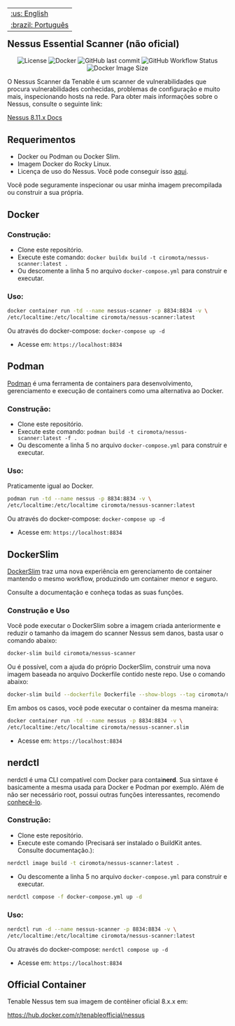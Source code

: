 </p>

<table align="right">
 <tr><td><a href="https://github.com/ciro-mota/nessus-scanner/blob/main/README.md">:us: English</a></td></tr>
 <tr><td><a href="https://github.com/ciro-mota/nessus-scanner/blob/main/README.pt-br.md">:brazil: Português</a></td></tr>
</table>

<h2>Nessus Essential Scanner (não oficial)</h2>

<p align="center">
    <img alt="License" src="https://img.shields.io/badge/License-GPLv3-blue.svg?style=for-the-badge">
    <img alt="Docker" src="https://img.shields.io/badge/Docker-2CA5E0?style=for-the-badge&logo=docker&logoColor=white">
    <img alt="GitHub last commit" src="https://img.shields.io/github/last-commit/ciro-mota/nessus-scanner?style=for-the-badge">
    <img alt="GitHub Workflow Status" src="https://img.shields.io/github/actions/workflow/status/ciro-mota/nessus-scanner/docker-publish.yml?style=for-the-badge">
    <img alt="Docker Image Size" src="https://img.shields.io/docker/image-size/ciromota/nessus-scanner/latest?style=for-the-badge">
</p>

O Nessus Scanner da Tenable é um scanner de vulnerabilidades que procura vulnerabilidades conhecidas, problemas de configuração e muito mais, inspecionando hosts na rede. Para obter mais informações sobre o Nessus, consulte o seguinte link:

[Nessus 8.11.x Docs](https://docs.tenable.com/nessus/Content/GettingStarted.htm)

## Requerimentos

- Docker ou Podman ou Docker Slim.
- Imagem Docker do Rocky Linux.
- Licença de uso do Nessus. Você pode conseguir isso [aqui](https://www.tenable.com/products/nessus/activation-code).

Você pode seguramente inspecionar ou usar minha imagem precompilada ou construir a sua própria.

## Docker
### Construção:

- Clone este repositório.
- Execute este comando: `docker buildx build -t ciromota/nessus-scanner:latest .`
- Ou descomente a linha 5 no arquivo `docker-compose.yml` para construir e executar.

### Uso:

```bash
docker container run -td --name nessus-scanner -p 8834:8834 -v \
/etc/localtime:/etc/localtime ciromota/nessus-scanner:latest
```
Ou através do docker-compose: `docker-compose up -d`

- Acesse em: `https://localhost:8834`

## Podman

[Podman](https://podman.io/) é uma ferramenta de containers para desenvolvimento, gerenciamento e execução de containers como uma alternativa ao Docker.

### Construção:

- Clone este repositório.
- Execute este comando: `podman build -t ciromota/nessus-scanner:latest -f .`
- Ou descomente a linha 5 no arquivo `docker-compose.yml` para construir e executar.

### Uso:

Praticamente igual ao Docker.

```bash
podman run -td --name nessus -p 8834:8834 -v \
/etc/localtime:/etc/localtime ciromota/nessus-scanner:latest
```
Ou através do docker-compose: `docker-compose up -d`

- Acesse em: `https://localhost:8834`

## DockerSlim

[DockerSlim](https://github.com/docker-slim/docker-slim) traz uma nova experiência em gerenciamento de container mantendo o mesmo workflow, produzindo um container menor e seguro.

Consulte a documentação e conheça todas as suas funções.

### Construção e Uso

Você pode executar o DockerSlim sobre a imagem criada anteriormente e reduzir o tamanho da imagem do scanner Nessus sem danos, basta usar o comando abaixo:

```bash
docker-slim build ciromota/nessus-scanner
```

Ou é possível, com a ajuda do próprio DockerSlim, construir uma nova imagem baseada no arquivo Dockerfile contido neste repo. Use o comando abaixo:

```bash
docker-slim build --dockerfile Dockerfile --show-blogs --tag ciromota/nessus-scanner.slim .
```

Em ambos os casos, você pode executar o container da mesma maneira:

```bash
docker container run -td --name nessus -p 8834:8834 -v \
/etc/localtime:/etc/localtime ciromota/nessus-scanner.slim
```
- Acesse em: `https://localhost:8834`
## nerdctl

nerdctl é uma CLI compatível com Docker para contai**nerd**. Sua sintaxe é basicamente a mesma usada para Docker e Podman por exemplo. Além de não ser necessário root, possui outras funções interessantes, recomendo [conhecê-lo](https://github.com/containerd/nerdctl).

### Construção:

- Clone este repositório.
- Execute este comando (Precisará ser instalado o BuildKit antes. Consulte documentação.):

```bash
nerdctl image build -t ciromota/nessus-scanner:latest .
```

- Ou descomente a linha 5 no arquivo `docker-compose.yml` para construir e executar.

```bash
nerdctl compose -f docker-compose.yml up -d
```

### Uso:

```bash
nerdctl run -d --name nessus-scanner -p 8834:8834 -v \
/etc/localtime:/etc/localtime ciromota/nessus-scanner:latest
```
Ou através do docker-compose: `nerdctl compose up -d`

- Acesse em: `https://localhost:8834`

## Official Container

Tenable Nessus tem sua imagem de contêiner oficial 8.x.x em:

https://hub.docker.com/r/tenableofficial/nessus